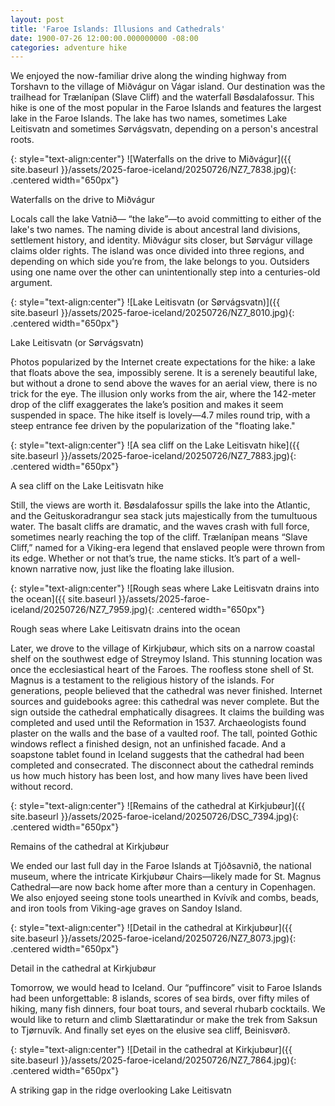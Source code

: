```yaml
---
layout: post
title: 'Faroe Islands: Illusions and Cathedrals'
date: 1900-07-26 12:00:00.000000000 -08:00
categories: adventure hike
---
```

<link rel="stylesheet" href="{{ site.baseurl }}/post-styles.css">

We enjoyed the now-familiar drive along the winding highway from Torshavn to the village of Miðvágur on Vágar island. Our destination was the trailhead for Trælanípan (Slave Cliff) and the waterfall Bøsdalafossur. This hike is one of the most popular in the Faroe Islands and features the largest lake in the Faroe Islands. The lake has two names, sometimes Lake Leitisvatn and sometimes Sørvágsvatn, depending on a person's ancestral roots.

{: style="text-align:center"}
![Waterfalls on the drive to Miðvágur]({{ site.baseurl }}/assets/2025-faroe-iceland/20250726/NZ7_7838.jpg){: .centered width="650px"}
<div class="descriptioninline">Waterfalls on the drive to Miðvágur</div>

Locals call the lake Vatnið— “the lake”—to avoid committing to either of the lake's two names. The naming divide is about ancestral land divisions, settlement history, and identity. Miðvágur sits closer, but Sørvágur village claims older rights. The island was once divided into three regions, and depending on which side you’re from, the lake belongs to you. Outsiders using one name over the other can unintentionally step into a centuries-old argument. 

{: style="text-align:center"}
![Lake Leitisvatn (or Sørvágsvatn)]({{ site.baseurl }}/assets/2025-faroe-iceland/20250726/NZ7_8010.jpg){: .centered width="650px"}
<div class="descriptioninline">Lake Leitisvatn (or Sørvágsvatn)</div>

Photos popularized by the Internet create expectations for the hike: a lake that floats above the sea, impossibly serene. It is a serenely beautiful lake, but without a drone to send above the waves for an aerial view, there is no trick for the eye. The illusion only works from the air, where the 142-meter drop of the cliff exaggerates the lake’s position and makes it seem suspended in space. The hike itself is lovely—4.7 miles round trip, with a steep entrance fee driven by the popularization of the "floating lake." 

{: style="text-align:center"}
![A sea cliff on the Lake Leitisvatn hike]({{ site.baseurl }}/assets/2025-faroe-iceland/20250726/NZ7_7883.jpg){: .centered width="650px"}
<div class="descriptioninline">A sea cliff on the Lake Leitisvatn hike</div>


Still, the views are worth it. Bøsdalafossur spills the lake into the Atlantic, and the Geituskoradrangur sea stack juts majestically from the tumultuous water. The basalt cliffs are dramatic, and the waves crash with full force, sometimes nearly reaching the top of the cliff. Trælanípan means “Slave Cliff,” named for a Viking-era legend that enslaved people were thrown from its edge. Whether or not that’s true, the name sticks. It’s part of a well-known narrative now, just like the floating lake illusion. 

{: style="text-align:center"}
![Rough seas where Lake Leitisvatn drains into the ocean]({{ site.baseurl }}/assets/2025-faroe-iceland/20250726/NZ7_7959.jpg){: .centered width="650px"}
<div class="descriptioninline">Rough seas where Lake Leitisvatn drains into the ocean</div>

Later, we drove to the village of Kirkjubøur, which sits on a narrow coastal shelf on the southwest edge of Streymoy Island. This stunning location was once the ecclesiastical heart of the Faroes. The roofless stone shell of St. Magnus is a testament to the religious history of the islands. For generations, people believed that the cathedral was never finished. Internet sources and guidebooks agree: this cathedral was never complete. But the sign outside the cathedral emphatically disagrees. It claims the building was completed and used until the Reformation in 1537. Archaeologists found plaster on the walls and the base of a vaulted roof. The tall, pointed Gothic windows reflect a finished design, not an unfinished facade. And a soapstone tablet found in Iceland suggests that the cathedral had been completed and consecrated. The disconnect about the cathedral reminds us how much history has been lost, and how many lives have been lived without record.  

{: style="text-align:center"}
![Remains of the cathedral at Kirkjubøur]({{ site.baseurl }}/assets/2025-faroe-iceland/20250726/DSC_7394.jpg){: .centered width="650px"}
<div class="descriptioninline">Remains of the cathedral at Kirkjubøur</div>

We ended our last full day in the Faroe Islands at Tjóðsavnið, the national museum, where the intricate Kirkjubøur Chairs—likely made for St. Magnus Cathedral—are now back home after more than a century in Copenhagen. We also enjoyed seeing stone tools unearthed in Kvívík and combs, beads, and iron tools from Viking-age graves on Sandoy Island. 

{: style="text-align:center"}
![Detail in the cathedral at Kirkjubøur]({{ site.baseurl }}/assets/2025-faroe-iceland/20250726/NZ7_8073.jpg){: .centered width="650px"}
<div class="descriptioninline">Detail in the cathedral at Kirkjubøur</div>

Tomorrow, we would head to Iceland. Our “puffincore” visit to Faroe Islands had been unforgettable: 8 islands, scores of sea birds, over fifty miles of hiking, many fish dinners, four boat tours, and several rhubarb cocktails. We would like to return and climb Slættaratindur or make the trek from Saksun to Tjørnuvík. And finally set eyes on the elusive sea cliff, Beinisvørð. 

{: style="text-align:center"}
![Detail in the cathedral at Kirkjubøur]({{ site.baseurl }}/assets/2025-faroe-iceland/20250726/NZ7_7864.jpg){: .centered width="650px"}
<div class="descriptioninline">A striking gap in the ridge overlooking Lake Leitisvatn</div>

